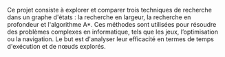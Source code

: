 Ce projet consiste à explorer et comparer trois techniques de recherche dans un graphe d'états : la recherche en largeur, la recherche en profondeur et l'algorithme A*. Ces méthodes sont utilisées pour résoudre des problèmes complexes en informatique, tels que les jeux, l’optimisation ou la navigation. Le but est d'analyser leur efficacité en termes de temps d'exécution et de nœuds explorés.
